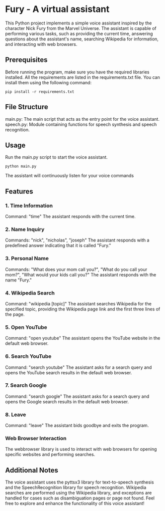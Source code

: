 # Fury - A virtual assistant
This Python project implements a simple voice assistant inspired by the character Nick Fury from the Marvel Universe. The assistant is capable of performing various tasks, such as providing the current time, answering questions about the assistant's name, searching Wikipedia for information, and interacting with web browsers.

## Prerequisites
Before running the program, make sure you have the required libraries installed. All the requirements are listed in the requirements.txt file. You can install them using the following command:

    pip install -r requirements.txt

## File Structure
main.py: The main script that acts as the entry point for the voice assistant.
speech.py: Module containing functions for speech synthesis and speech recognition.

## Usage
Run the main.py script to start the voice assistant.

    python main.py
    
The assistant will continuously listen for your voice commands

## Features
### 1. Time Information
Command: "time"
The assistant responds with the current time.

### 2. Name Inquiry
Commands: "nick", "nicholas", "joseph"
The assistant responds with a predefined answer indicating that it is called "Fury."

### 3. Personal Name
Commands: "What does your mom call you?", "What do you call your mom?", "What would your kids call you?"
The assistant responds with the name "Fury."

### 4. Wikipedia Search
Command: "wikipedia [topic]"
The assistant searches Wikipedia for the specified topic, providing the Wikipedia page link and the first three lines of the page.

### 5. Open YouTube
Command: "open youtube"
The assistant opens the YouTube website in the default web browser.

### 6. Search YouTube
Command: "search youtube"
The assistant asks for a search query and opens the YouTube search results in the default web browser.

### 7. Search Google
Command: "search google"
The assistant asks for a search query and opens the Google search results in the default web browser.

### 8. Leave
Command: "leave"
The assistant bids goodbye and exits the program.

### Web Browser Interaction
The webbrowser library is used to interact with web browsers for opening specific websites and performing searches.


## Additional Notes
The voice assistant uses the pyttsx3 library for text-to-speech synthesis and the SpeechRecognition library for speech recognition.
Wikipedia searches are performed using the Wikipedia library, and exceptions are handled for cases such as disambiguation pages or page not found.
Feel free to explore and enhance the functionality of this voice assistant!

